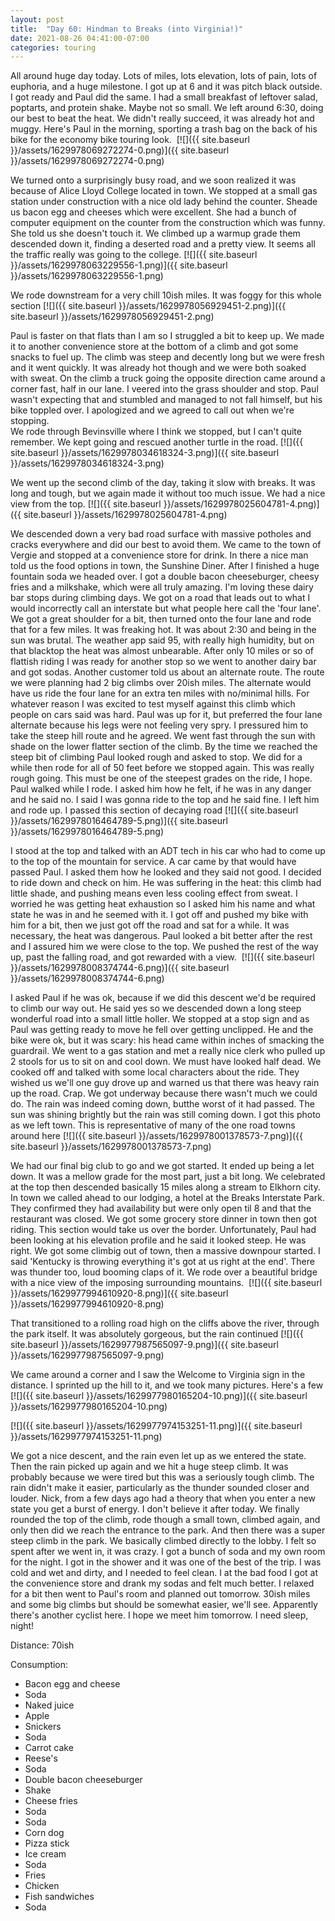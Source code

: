 ```yaml
---
layout: post
title:  "Day 60: Hindman to Breaks (into Virginia!)"
date: 2021-08-26 04:41:00-07:00
categories: touring
---
```

All around huge day today. Lots of miles, lots elevation, lots of pain, lots of euphoria, and a huge milestone. I got up at 6 and it was pitch black outside. I got ready and Paul did the same. I had a small breakfast of leftover salad, poptarts, and protein shake. Maybe not so small. We left around 6:30, doing our best to beat the heat. We didn't really succeed, it was already hot and muggy. Here's Paul in the morning, sporting a trash bag on the back of his bike for the economy bike touring look. 
[![]({{ site.baseurl }}/assets/1629978069272274-0.png)]({{ site.baseurl }}/assets/1629978069272274-0.png)
  
We turned onto a surprisingly busy road, and we soon realized it was because of Alice Lloyd College located in town. We stopped at a small gas station under construction with a nice old lady behind the counter. Sheade us bacon egg and cheeses which were excellent. She had a bunch of computer equipment on the counter from the construction which was funny. She told us she doesn't touch it. We climbed up a warmup grade them descended down it, finding a deserted road and a pretty view. It seems all the traffic really was going to the college.
[![]({{ site.baseurl }}/assets/1629978063229556-1.png)]({{ site.baseurl }}/assets/1629978063229556-1.png)
  
We rode downstream for a very chill 10ish miles. It was foggy for this whole section
[![]({{ site.baseurl }}/assets/1629978056929451-2.png)]({{ site.baseurl }}/assets/1629978056929451-2.png)
  
Paul is faster on that flats than I am so I struggled a bit to keep up. We made it to another convenience store at the bottom of a climb and got some snacks to fuel up. The climb was steep and decently long but we were fresh and it went quickly. It was already hot though and we were both soaked with sweat. On the climb a truck going the opposite direction came around a corner fast, half in our lane. I veered into the grass shoulder and stop. Paul wasn't expecting that and stumbled and managed to not fall himself, but his bike toppled over. I apologized and we agreed to call out when we're stopping.   
We rode through Bevinsville where I think we stopped, but I can't quite remember. We kept going and rescued another turtle in the road.
[![]({{ site.baseurl }}/assets/1629978034618324-3.png)]({{ site.baseurl }}/assets/1629978034618324-3.png)
  
We went up the second climb of the day, taking it slow with breaks. It was long and tough, but we again made it without too much issue. We had a nice view from the top.
[![]({{ site.baseurl }}/assets/1629978025604781-4.png)]({{ site.baseurl }}/assets/1629978025604781-4.png)
  
We descended down a very bad road surface with massive potholes and cracks everywhere and did our best to avoid them. We came to the town of Vergie and stopped at a convenience store for drink. In there a nice man told us the food options in town, the Sunshine Diner. After I finished a huge fountain soda we headed over. I got a double bacon cheeseburger, cheesy fries and a milkshake, which were all truly amazing. I'm loving these dairy bar stops during climbing days. We got on a road that leads out to what I would incorrectly call an interstate but what people here call the 'four lane'. We got a great shoulder for a bit, then turned onto the four lane and rode that for a few miles. It was freaking hot. It was about 2:30 and being in the sun was brutal. The weather app said 95, with really high humidity, but on that blacktop the heat was almost unbearable. After only 10 miles or so of flattish riding I was ready for another stop so we went to another dairy bar and got sodas. Another customer told us about an alternate route. The route we were planning had 2 big climbs over 20ish miles. The alternate would have us ride the four lane for an extra ten miles with no/minimal hills. For whatever reason I was excited to test myself against this climb which people on cars said was hard. Paul was up for it, but preferred the four lane alternate because his legs were not feeling very spry. I pressured him to take the steep hill route and he agreed. We went fast through the sun with shade on the lower flatter section of the climb. By the time we reached the steep bit of climbing Paul looked rough and asked to stop. We did for a while then rode for all of 50 feet before we stopped again. This was really rough going. This must be one of the steepest grades on the ride, I hope. Paul walked while I rode. I asked him how he felt, if he was in any danger and he said no. I said I was gonna ride to the top and he said fine. I left him and rode up. I passed this section of decaying road
[![]({{ site.baseurl }}/assets/1629978016464789-5.png)]({{ site.baseurl }}/assets/1629978016464789-5.png)
  
I stood at the top and talked with an ADT tech in his car who had to come up to the top of the mountain for service. A car came by that would have passed Paul. I asked them how he looked and they said not good. I decided to ride down and check on him. He was suffering in the heat: this climb had little shade, and pushing means even less cooling effect from sweat. I worried he was getting heat exhaustion so I asked him his name and what state he was in and he seemed with it. I got off and pushed my bike with him for a bit, then we just got off the road and sat for a while. It was necessary, the heat was dangerous. Paul looked a bit better after the rest and I assured him we were close to the top. We pushed the rest of the way up, past the falling road, and got rewarded with a view. 
[![]({{ site.baseurl }}/assets/1629978008374744-6.png)]({{ site.baseurl }}/assets/1629978008374744-6.png)
  
I asked Paul if he was ok, because if we did this descent we'd be required to climb our way out. He said yes so we descended down a long steep wonderful road into a small little holler. We stopped at a stop sign and as Paul was getting ready to move he fell over getting unclipped. He and the bike were ok, but it was scary: his head came within inches of smacking the guardrail. We went to a gas station and met a really nice clerk who pulled up 2 stools for us to sit on and cool down. We must have looked half dead. We cooked off and talked with some local characters about the ride. They wished us we'll one guy drove up and warned us that there was heavy rain up the road. Crap. We got underway because there wasn't much we could do. The rain was indeed coming down, butthe worst of it had passed. The sun was shining brightly but the rain was still coming down. I got this photo as we left town. This is representative of many of the one road towns around here
[![]({{ site.baseurl }}/assets/1629978001378573-7.png)]({{ site.baseurl }}/assets/1629978001378573-7.png)
  
We had our final big club to go and we got started. It ended up being a let down. It was a mellow grade for the most part, just a bit long. We celebrated at the top then descended basically 15 miles along a stream to Elkhorn city. In town we called ahead to our lodging, a hotel at the Breaks Interstate Park. They confirmed they had availability but were only open til 8 and that the restaurant was closed. We got some grocery store dinner in town then got riding. This section would take us over the border. Unfortunately, Paul had been looking at his elevation profile and he said it looked steep. He was right. We got some climbig out of town, then a massive downpour started. I said 'Kentucky is throwing everything it's got at us right at the end'. There was thunder too, loud booming claps of it. We rode over a beautiful bridge with a nice view of the imposing surrounding mountains. 
[![]({{ site.baseurl }}/assets/1629977994610920-8.png)]({{ site.baseurl }}/assets/1629977994610920-8.png)
  
That transitioned to a rolling road high on the cliffs above the river, through the park itself. It was absolutely gorgeous, but the rain continued
[![]({{ site.baseurl }}/assets/1629977987565097-9.png)]({{ site.baseurl }}/assets/1629977987565097-9.png)
  
We came around a corner and I saw the Welcome to Virginia sign in the distance. I sprinted up the hill to it, and we took many pictures. Here's a few
[![]({{ site.baseurl }}/assets/1629977980165204-10.png)]({{ site.baseurl }}/assets/1629977980165204-10.png)

[![]({{ site.baseurl }}/assets/1629977974153251-11.png)]({{ site.baseurl }}/assets/1629977974153251-11.png)
  
We got a nice descent, and the rain even let up as we entered the state. Then the rain picked up again and we hit a huge steep climb. It was probably because we were tired but this was a seriously tough climb. The rain didn't make it easier, particularly as the thunder sounded closer and louder. Nick, from a few days ago had a theory that when you enter a new state you get a burst of energy. I don't believe it after today. We finally rounded the top of the climb, rode though a small town, climbed again, and only then did we reach the entrance to the park. And then there was a super steep climb in the park. We basically climbed directly to the lobby. I felt so spent after we went in, it was crazy. I got a bunch of soda and my own room for the night. I got in the shower and it was one of the best of the trip. I was cold and wet and dirty, and I needed to feel clean. I at the bad food I got at the convenience store and drank my sodas and felt much better. I relaxed for a bit then went to Paul's room and planned out tomorrow. 30ish miles and some big climbs but should be somewhat easier, we'll see. Apparently there's another cyclist here. I hope we meet him tomorrow. I need sleep, night!  


Distance: 70ish

Consumption:
- Bacon egg and cheese
- Soda
- Naked juice
- Apple
- Snickers
- Soda
- Carrot cake
- Reese's
- Soda
- Double bacon cheeseburger
- Shake
- Cheese fries
- Soda
- Soda
- Corn dog
- Pizza stick
- Ice cream
- Soda
- Fries
- Chicken
- Fish sandwiches
- Soda

